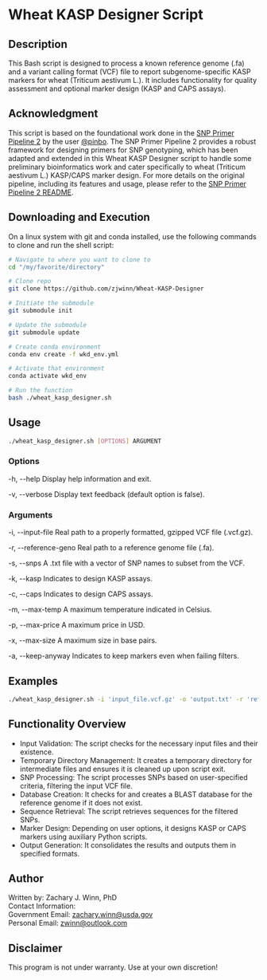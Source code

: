 # Wheat KASP Designer Script

## Description
This Bash script is designed to process a known reference genome (.fa) and a variant calling format (VCF) file to report subgenome-specific KASP markers for wheat (Triticum aestivum L.). It includes functionality for quality assessment and optional marker design (KASP and CAPS assays).

## Acknowledgment
This script is based on the foundational work done in the [SNP Primer Pipeline 2](https://github.com/pinbo/snp_primer_pipeline2?tab=readme-ov-file) by the user [@pinbo](https://github.com/pinbo). The SNP Primer Pipeline 2 provides a robust framework for designing primers for SNP genotyping, which has been adapted and extended in this Wheat KASP Designer script to handle some preliminary bioinformatics work and cater specifically to wheat (Triticum aestivum L.) KASP/CAPS marker design. For more details on the original pipeline, including its features and usage, please refer to the [SNP Primer Pipeline 2 README](https://github.com/pinbo/SNP_Primer_Pipeline2/blob/master/README.md).

## Downloading and Execution

On a linux system with git and conda installed, use the following commands to clone and run the shell script:

```bash
# Navigate to where you want to clone to
cd "/my/favorite/directory"

# Clone repo
git clone https://github.com/zjwinn/Wheat-KASP-Designer

# Initiate the submodule
git submodule init

# Update the submodule 
git submodule update

# Create conda environment
conda env create -f wkd_env.yml

# Activate that environment
conda activate wkd_env

# Run the function
bash ./wheat_kasp_designer.sh
```

## Usage
```bash
./wheat_kasp_designer.sh [OPTIONS] ARGUMENT
```

### Options
-h, --help
Display help information and exit.

-v, --verbose
Display text feedback (default option is false).

### Arguments
-i, --input-file
Real path to a properly formatted, gzipped VCF file (.vcf.gz).

-r, --reference-geno
Real path to a reference genome file (.fa).

-s, --snps
A .txt file with a vector of SNP names to subset from the VCF.

-k, --kasp
Indicates to design KASP assays.

-c, --caps
Indicates to design CAPS assays.

-m, --max-temp
A maximum temperature indicated in Celsius.

-p, --max-price
A maximum price in USD.

-x, --max-size
A maximum size in base pairs.

-a, --keep-anyway
Indicates to keep markers even when failing filters.

## Examples

```bash
./wheat_kasp_designer.sh -i 'input_file.vcf.gz' -o 'output.txt' -r 'reference_genome.fa' -s 'snps.txt' -k -m 63 -p 200 -x 25 -v
```

## Functionality Overview
- Input Validation: The script checks for the necessary input files and their existence.
- Temporary Directory Management: It creates a temporary directory for intermediate files and ensures it is cleaned up upon script exit.
- SNP Processing: The script processes SNPs based on user-specified criteria, filtering the input VCF file.
- Database Creation: It checks for and creates a BLAST database for the reference genome if it does not exist.
- Sequence Retrieval: The script retrieves sequences for the filtered SNPs.
- Marker Design: Depending on user options, it designs KASP or CAPS markers using auxiliary Python scripts.
- Output Generation: It consolidates the results and outputs them in specified formats.

## Author
Written by: Zachary J. Winn, PhD<br>
Contact Information:<br>
  Government Email: zachary.winn@usda.gov <br>
  Personal Email: zwinn@outlook.com <br>

## Disclaimer
This program is not under warranty. Use at your own discretion!
